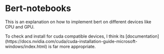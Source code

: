 # Bert-notebooks
<p>This is an explanation on how to implement bert on different devices like CPU and GPU.</p>
<p>To check and install for cuda compatible devices, I think its [documentation](https://docs.nvidia.com/cuda/cuda-installation-guide-microsoft-windows/index.html) is far more appropriate. 

